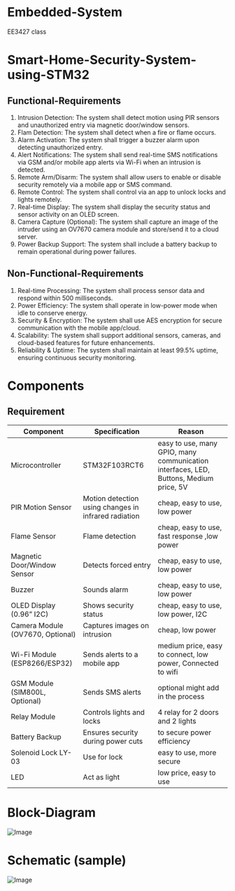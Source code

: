 # Embedded-System
EE3427 class
# Smart-Home-Security-System-using-STM32
## Functional-Requirements
1.  Intrusion Detection: The system shall detect motion using PIR sensors and unauthorized entry via magnetic door/window sensors.
2.	Flam Detection: The system shall detect when a fire or flame occurs.
3.	Alarm Activation: The system shall trigger a buzzer alarm upon detecting unauthorized entry.
4.	Alert Notifications: The system shall send real-time SMS notifications via GSM and/or mobile app alerts via Wi-Fi when an intrusion is detected.
5.	Remote Arm/Disarm: The system shall allow users to enable or disable security remotely via a mobile app or SMS command.
6.	Remote Control: The system shall control via an app to unlock locks and lights remotely.
7.	Real-time Display: The system shall display the security status and sensor activity on an OLED screen.
8.	Camera Capture (Optional): The system shall capture an image of the intruder using an OV7670 camera module and store/send it to a cloud server.
9.	Power Backup Support: The system shall include a battery backup to remain operational during power failures.
## Non-Functional-Requirements
1.	Real-time Processing: The system shall process sensor data and respond within 500 milliseconds.
2.	Power Efficiency: The system shall operate in low-power mode when idle to conserve energy.
3.	Security & Encryption: The system shall use AES encryption for secure communication with the mobile app/cloud.
4.	Scalability: The system shall support additional sensors, cameras, and cloud-based features for future enhancements.
5.	Reliability & Uptime: The system shall maintain at least 99.5% uptime, ensuring continuous security monitoring.
# Components
## Requirement
| **Component** | **Specification** | **Reason** |
| --- | --- | --- |
| Microcontroller | STM32F103RCT6 | easy to use, many GPIO, many communication interfaces, LED, Buttons, Medium price, 5V |
| PIR Motion Sensor | Motion detection using changes in infrared radiation | cheap, easy to use, low power |
| Flame Sensor | Flame detection | cheap, easy to use, fast response ,low power |
| Magnetic Door/Window Sensor | Detects forced entry | cheap, easy to use, low power |
| Buzzer | Sounds alarm | cheap, easy to use, low power |
| OLED Display (0.96” I2C) | Shows security status | cheap, easy to use, low power, I2C |
| Camera Module (OV7670, Optional) | Captures images on intrusion | cheap, low power |
| Wi-Fi Module (ESP8266/ESP32) | Sends alerts to a mobile app | medium price, easy to connect, low power, Connected to wifi |
| GSM Module (SIM800L, Optional) | Sends SMS alerts | optional might add in the process |
| Relay Module | Controls lights and locks | 4 relay for 2 doors and 2 lights |
| Battery Backup | Ensures security during power cuts | to secure power efficiency |
| Solenoid Lock LY-03 | Use for lock | easy to use, more secure |
| LED | Act as light | low price, easy to use |
# Block-Diagram
![Image](https://github.com/user-attachments/assets/589969e5-9fdd-4325-b6ae-ccaf50c71d58)
# Schematic (sample)
![Image](https://github.com/user-attachments/assets/a4d1e30d-19af-41c9-b345-95abcad84316)
